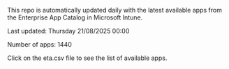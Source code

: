 This repo is automatically updated daily with the latest available apps from the Enterprise App Catalog in Microsoft Intune.

Last updated: Thursday 21/08/2025 00:00

Number of apps: 1440

Click on the eta.csv file to see the list of available apps.
